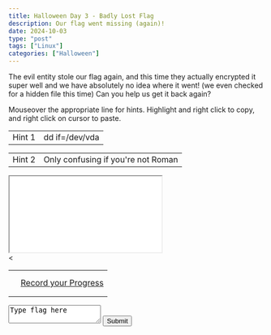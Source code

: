 ```yaml
---
title: Halloween Day 3 - Badly Lost Flag
description: Our flag went missing (again)!
date: 2024-10-03
type: "post"
tags: ["Linux"]
categories: ["Halloween"]
---
```


The evil entity stole our flag again, and this time they actually encrypted it super well and we have absolutely no idea where it went! (we even checked for a hidden file this time) Can you help us get it back again?

Mouseover the appropriate line for hints.  Highlight and right click to copy, and right click on cursor to paste.
<div class="mouseover">
    <table>
        <tr>
            <td>Hint 1</td>
            <td class="content">dd if=/dev/vda</td>
        </tr>
    </table>
</div>
<div class="mouseover">
    <table>
        <tr>
            <td>Hint 2</td>
            <td class="content">Only confusing if you're not Roman</td>
        </tr>
    </table>
</div>

<link href="/ctf/vm/vm.css" rel="stylesheet"/>
<script src="/ctf/vm/oct2.js"></script>
<div id="virt">
    <iframe src="/ctf/vm/vm.html?url=oct2.cfg&cpu=x86">Incompatible Browser D:</iframe>
</div><
<table id="result" style="visibility=hidden"><tr>
    <td><h1 id="status"></h1></td>
	<td id="link"><a href="https://docs.google.com/forms/d/e/1FAIpQLSe2U40kd2YZ1z-lAdet2ltbJ9bmWXi3YtVB7yn4RoGj66pP7w/viewform">Record your Progress</a>
	</tr>
</table>
<textarea id="flag">Type flag here</textarea>
<button onclick="submit();">Submit</button>
